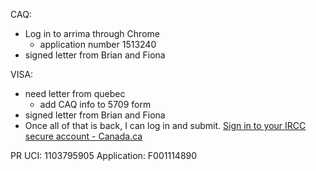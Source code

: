
CAQ:
- Log in to arrima through Chrome
	- application number 1513240
- signed letter from Brian and Fiona

VISA:
- need letter from quebec
	- add CAQ info to 5709 form
- signed letter from Brian and Fiona
- Once all of that is back, I can log in and submit.
[Sign in to your IRCC secure account - Canada.ca](https://www.canada.ca/en/immigration-refugees-citizenship/services/application/account.html#alerts)

PR
	UCI: 1103795905
	Application: F001114890